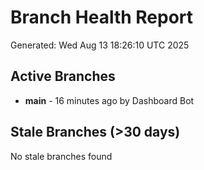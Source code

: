 # Branch Health Report
Generated: Wed Aug 13 18:26:10 UTC 2025

## Active Branches
- **main** - 16 minutes ago by Dashboard Bot

## Stale Branches (>30 days)
No stale branches found
